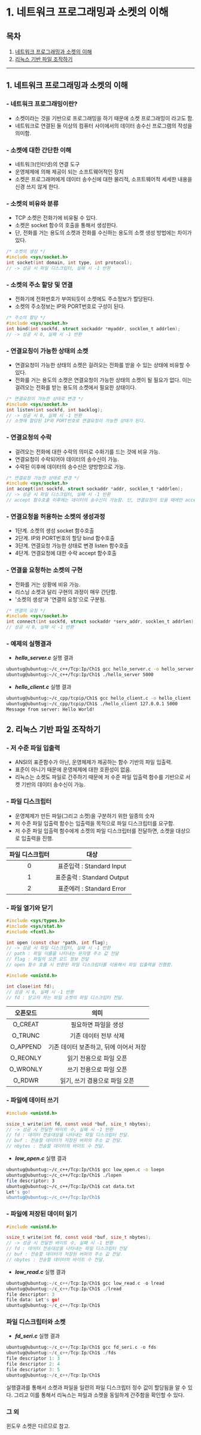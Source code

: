 # 1. 네트워크 프로그래밍과 소켓의 이해

## 목차

1. [네트워크 프로그래밍과 소켓의 이해](#1-네트워크-프로그래밍과-소켓의-이해)<br>
2. [리눅스 기반 파일 조작하기](#2-리눅스-기반-파일-조작하기)<br>

---

## 1. 네트워크 프로그래밍과 소켓의 이해

### - 네트워크 프로그래밍이란?
+ 소켓이라는 것을 기반으로 프로그래밍을 하기 때문에 소켓 프로그래밍이 라고도 함.
+ 네트워크로 연결된 둘 이상의 컴퓨터 사이에서의 데이터 송수신 프로그램의 작성을 의미함.

### - 소켓에 대한 간단한 이해
+ 네트워크(인터넷)의 연결 도구
+ 운영체제에 의해 제공이 되는 소프트웨어적인 장치
+ 소켓은 프로그래머에게 데이터 송수신에 대한 물리적, 소프트웨어적 세세한 내용을 신경 쓰지 않게 한다.

### - 소켓의 비유와 분류
+ TCP 소켓은 전화기에 비유될 수 있다.
+ 소켓은 socket 함수의 호출을 통해서 생성한다.
+ 단, 전화를 거는 용도의 소켓과 전화를 수신하는 용도의 소켓 생성 방법에는 차이가 있다.
```c
/* 소켓의 생성 */
#include <sys/socket.h>
int socket(int domain, int type, int protocol);
// -> 성공 시 파일 디스크립터, 실패 시 -1 반환
```

### - 소켓의 주소 할당 및 연결
+ 전화기에 전화번호가 부여되듯이 소켓에도 주소정보가 할당된다.
+ 소켓의 주소정보는 IP와 PORT번호로 구성이 된다.
```c
/* 주소의 할당 */
#include <sys/socket.h>
int bind(int sockfd, struct sockaddr *myaddr, socklen_t addrlen);
// -> 성공 시 0, 실패 시 -1 반환
```

### - 연결요칭이 가능한 상태의 소켓
+ 연결요청이 가능한 상태의 소켓은 걸려오는 전화를 받을 수 있는 상태에 비유할 수 있다.
+ 전화를 거는 용도의 소켓은 연결요청이 가능한 상태의 소켓이 될 필요가 없다. 이는 걸려오는 전화를 받는 용도의 소켓에서 필요한 상태이다.
```c
/* 연결요청이 가능한 상태로 변경 */
#include <sys/socket.h>
int listen(int sockfd, int backlog);
// -> 성공 시 0, 실패 시 -1 반환
// 소켓에 할당된 IP와 PORT번호로 연결요청이 가능한 상태가 된다.
```

### - 연결요청의 수락
+ 걸려오는 전화에 대한 수락의 의미로 수화기를 드는 것에 비유 가능.
+ 연결요청이 수락되어야 데이터의 송수신이 가능.
+ 수락된 이후에 데이터의 송수신은 양방향으로 가능.
```c
/* 연결요청 가능한 상태로 변경 */
#include <sys/socket.h>
int accept(int sockfd, struct sockaddr *addr, socklen_t *addrlen);
// -> 성공 시 파일 디스크립터, 실패 시 -1 반환
// accept 함수호출 이후에는 데이터의 송수신이 가능함. 단, 연결요청이 있을 때에만 accept 함수가 반환을 한다.
```

### - 연결요청을 허용하는 소켓의 생성과정
+ 1단계. 소켓의 생성 socket 함수호출
+ 2단계. IP와 PORT번호의 할당 bind 함수호출
+ 3단계. 연결요청 가능한 상태로 변경 listen 함수호출
+ 4단계. 연결요청에 대한 수락 accept 함수호출

### - 연결을 요청하는 소켓의 구현
+ 전화를 거는 상황에 비유 가능.
+ 리스닝 소켓과 달리 구현의 과정이 매우 간단함.
+ '소켓의 생성'과 '연결의 요청'으로 구분됨.
```c
/* 연결의 요청 */
#include <sys/socket.h>
int connect(int sockfd, struct sockaddr *serv_addr, socklen_t addrlen);
// 성공 시 0, 실패 시 -1 반환
```

### - 예제의 실행결과

+ ***hello_server.c*** 실행 결과
```bash
ubuntug@ubuntug:~/c_c++/Tcp:Ip/Ch1$ gcc hello_server.c -o hello_server
ubuntug@ubuntug:~/c_c++/Tcp:Ip/Ch1$ ./hello_server 5000
```

+ ***hello_client.c*** 실행 결과
```bash
ubuntug@ubuntug:~/c_cpp/tcpip/Ch1$ gcc hello_client.c -o hello_client
ubuntug@ubuntug:~/c_cpp/tcpip/Ch1$ ./hello_client 127.0.0.1 5000
Message from server: Hello World! 
```

## 2. 리눅스 기반 파일 조작하기

### - 저 수준 파일 입출력
+ ANSI의 표준함수가 아닌, 운영체제가 제공하는 함수 기반의 파일 입출력.
+ 표준이 아니기 때문에 운영체제에 대한 호환성이 없음.
+ 리눅스는 소켓도 파일로 간주하기 때문에 저 수준 파일 입출력 함수를 기반으로 서켓 기반의 데이터 송수신이 가능.

### - 파일 디스크립터
+ 운영체제가 만든 파일(그리고 소켓)을 구분하기 위한 일종의 숫자
+ 저 수준 파일 입출력 함수는 입출력을 목적으로 파일 디스크립터를 요구함.
+ 저 수준 파일 입출력 함수에게 소켓의 파일 디스크립터를 전달하면, 소켓을 대상으로 입출력을 진행.

| 파일 디스크립터 | 대상 | 
|:---:|:---:|
| 0 | 표준입력 : Standard Input |
| 1 | 표준출력 : Standard Output |
| 2 | 표준에러 : Standard Error |

### - 파일 열기와 닫기

```c
#include <sys/types.h>
#include <sys/stat.h>
#include <fcntl.h>

int open (const char *path, int flag);
// -> 성공 시 파일 디스크립터, 실패 시 -1 반환
// path : 파일 이름을 나타내는 문자열 주소 값 전달
// flag : 파일의 오픈 모드 정보 전달
// open 함수 호출 시 반환된 파일 디스크립터를 이용해서 파일 입출력을 진햄함.
```
```c
#include <unistd.h>

int close(int fd);
// 성공 시 0, 실패 시 -1 반환
// fd : 닫고자 하는 파일 소켓의 파일 디스크립터 전달.
```

| 오픈모드 | 의미|
|:---:|:---:|
| O_CREAT | 필요하면 파일을 생성|
| O_TRUNC | 기존 데이터 전부 삭제|
| O_APPEND | 기존 데이터 보존하고, 뒤에 이어서 저장|
| O_REONLY | 읽기 전용으로 파일 오픈 |
| O_WRONLY | 쓰기 전용으로 파일 오픈 | 
| O_RDWR | 읽기, 쓰기 겸용으로 파일 오픈 |

### - 파일에 데이터 쓰기

```c
#include <unistd.h>

ssize_t write(int fd, const void *buf, size_t nbytes);
// -> 성공 시 전달한 바이트 수, 실패 시 -1 반환
// fd : 데이터 전송대상을 나타내는 파일 디스크립터 전달.
// buf : 전송할 데이터가 저장된 버퍼의 주소 값 전달.
// nbytes : 전송할 데이터의 바이트 수 전달.
```
+ ***low_open.c*** 실행 결과
```bash
ubuntug@ubuntug:~/c_c++/Tcp:Ip/Ch1$ gcc low_open.c -o loepn
ubuntug@ubuntug:~/c_c++/Tcp:Ip/Ch1$ ./lopen 
file descriptor: 3 
ubuntug@ubuntug:~/c_c++/Tcp:Ip/Ch1$ cat data.txt 
Let's go!
ubuntug@ubuntug:~/c_c++/Tcp:Ip/Ch1$
```

### - 파일에 저장된 데이터 읽기

```c
#include <unistd.h>

ssize_t write(int fd, const void *buf, size_t nbytes);
// -> 성공 시 전달한 바이트 수, 실패 시 -1 반환
// fd : 데이터 전송대상을 나타내는 파일 디스크립터 전달
// buf : 전송할 데이터가 저장된 버퍼의 주소 값 전달.
// nbytes : 전송할 데이터의 바이트 수 전달.
```

+ ***low_read.c*** 실행 결과
```c
ubuntug@ubuntug:~/c_c++/Tcp:Ip/Ch1$ gcc low_read.c -o lread
ubuntug@ubuntug:~/c_c++/Tcp:Ip/Ch1$ ./lread 
file descriptor: 3 
file data: Let's go!
ubuntug@ubuntug:~/c_c++/Tcp:Ip/Ch1$
```

### 파일 디스크립터와 소켓

+ ***fd_seri.c*** 실행 결과
```c
ubuntug@ubuntug:~/c_c++/Tcp:Ip/Ch1$ gcc fd_seri.c -o fds
ubuntug@ubuntug:~/c_c++/Tcp:Ip/Ch1$ ./fds 
file descriptor 1: 3
file descriptor 2: 4
file descriptor 3: 5
ubuntug@ubuntug:~/c_c++/Tcp:Ip/Ch1$
```
실행결과를 통해서 소켓과 파일을 일련의 파일 디스크립터 정수 값이 할당됨을 알 수 있다. 그리고 이를 통해서 리눅스는 파일과 소켓을 동일하게 간주함을 확인할 수 있다.

### 그 외

윈도우 소켓은 다르므로 참고.